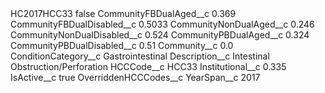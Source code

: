 <?xml version="1.0" encoding="UTF-8"?>
<CustomMetadata xmlns="http://soap.sforce.com/2006/04/metadata" xmlns:xsi="http://www.w3.org/2001/XMLSchema-instance" xmlns:xsd="http://www.w3.org/2001/XMLSchema">
    <label>HC2017HCC33</label>
    <protected>false</protected>
    <values>
        <field>CommunityFBDualAged__c</field>
        <value xsi:type="xsd:double">0.369</value>
    </values>
    <values>
        <field>CommunityFBDualDisabled__c</field>
        <value xsi:type="xsd:double">0.5033</value>
    </values>
    <values>
        <field>CommunityNonDualAged__c</field>
        <value xsi:type="xsd:double">0.246</value>
    </values>
    <values>
        <field>CommunityNonDualDisabled__c</field>
        <value xsi:type="xsd:double">0.524</value>
    </values>
    <values>
        <field>CommunityPBDualAged__c</field>
        <value xsi:type="xsd:double">0.324</value>
    </values>
    <values>
        <field>CommunityPBDualDisabled__c</field>
        <value xsi:type="xsd:double">0.51</value>
    </values>
    <values>
        <field>Community__c</field>
        <value xsi:type="xsd:double">0.0</value>
    </values>
    <values>
        <field>ConditionCategory__c</field>
        <value xsi:type="xsd:string">Gastrointestinal</value>
    </values>
    <values>
        <field>Description__c</field>
        <value xsi:type="xsd:string">Intestinal Obstruction/Perforation</value>
    </values>
    <values>
        <field>HCCCode__c</field>
        <value xsi:type="xsd:string">HCC33</value>
    </values>
    <values>
        <field>Institutional__c</field>
        <value xsi:type="xsd:double">0.335</value>
    </values>
    <values>
        <field>IsActive__c</field>
        <value xsi:type="xsd:boolean">true</value>
    </values>
    <values>
        <field>OverriddenHCCCodes__c</field>
        <value xsi:nil="true"/>
    </values>
    <values>
        <field>YearSpan__c</field>
        <value xsi:type="xsd:string">2017</value>
    </values>
</CustomMetadata>

